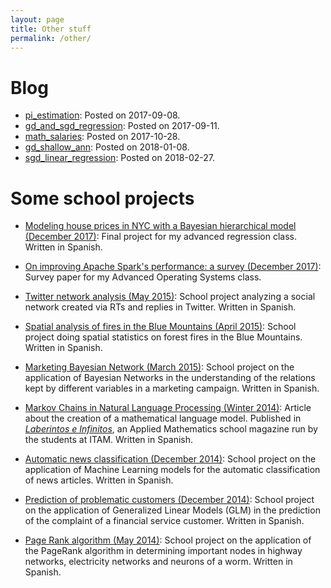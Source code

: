 ```yaml
---
layout: page
title: Other stuff
permalink: /other/
---
```


# Blog

* <a href="https://mariobecerra.github.io/rblogging/2017/09/08/pi_estimation.html">pi_estimation</a>: Posted on 2017-09-08.
* <a href="https://mariobecerra.github.io/rblogging/2017/09/11/gd_and_sgd_regression.html">gd_and_sgd_regression</a>: Posted on 2017-09-11.
* <a href="https://mariobecerra.github.io/rblogging/2017/10/28/math_salaries.html">math_salaries</a>: Posted on 2017-10-28.
* <a href="https://mariobecerra.github.io/rblogging/2018/01/08/gd_shallow_ann.html">gd_shallow_ann</a>: Posted on 2018-01-08.
* <a href="https://mariobecerra.github.io/rblogging/2018/02/27/sgd_linear_regression.html">sgd_linear_regression</a>: Posted on 2018-02-27.


# Some school projects

* <a href="../files/school_projects/GLM_Becerra_Lopez.pdf">Modeling house prices in NYC with a Bayesian hierarchical model (December 2017)</a>: Final project for my advanced regression class. Written in Spanish.

* <a href="../files/school_projects/spark_survey.pdf">On improving Apache Spark's performance: a survey (December 2017)</a>: Survey paper for my Advanced Operating Systems class.

* <a href="../files/school_projects/MetAnExamen2.pdf">Twitter network analysis (May 2015)</a>: School project analyzing a social network created via RTs and replies in Twitter. Written in Spanish.

* <a href="../files/school_projects/EstadEspacial.pdf">Spatial analysis of fires in the Blue Mountains (April 2015)</a>: School project doing spatial statistics on forest fires in the Blue Mountains. Written in Spanish.

* <a href="../files/school_projects/EstMultExamen1.html">Marketing Bayesian Network (March 2015)</a>: School project on the application of Bayesian Networks in the understanding of the relations kept by different variables in a marketing campaign. Written in Spanish.

* <a href="../files/school_projects/CadenasMarkovNLP.pdf">Markov Chains in Natural Language Processing (Winter 2014)</a>: Article about the creation of a mathematical language model. Published in <a href="http://laberintos.itam.mx/"><i>Laberintos e Infinitos</i></a>, an Applied Mathematics school magazine run by the students at ITAM. Written in Spanish.

* <a href="../files/school_projects/NewsClassification.pdf">Automatic news classification (December 2014)</a>: School project on the application of Machine Learning models for the automatic classification of news articles. Written in Spanish.

* <a href="../files/school_projects/GLM.html">Prediction of problematic customers (December 2014)</a>: School project on the application of Generalized Linear Models (GLM) in the prediction of the complaint of a financial service customer. Written in Spanish.

* <a href="../files/school_projects/PageRank.pdf">Page Rank algorithm (May 2014)</a>: School project on the application of the PageRank algorithm in determining important nodes in highway networks, electricity networks and neurons of a worm. Written in Spanish.


